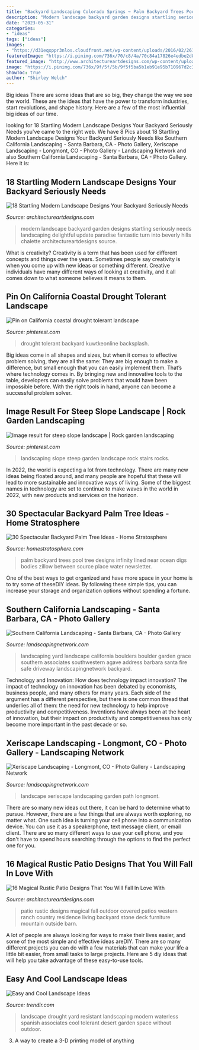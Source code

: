 ```yaml
---
title: "Backyard Landscaping Colorado Springs ~ Palm Backyard Trees Pool Tree Designs Infinity Lined Near Ocean Digs Bodies Zillow Between Source Place Water Newsletter"
description: "Modern landscape backyard garden designs startling seriously needs landscaping delightful update paradise fantastic turn into beverly hills chalette architectureartdesigns source"
date: "2023-05-31"
categories:
- "ideas"
tags: ["ideas"]
images:
- "https://d31eqxppr3nlos.cloudfront.net/wp-content/uploads/2016/02/26191857/1-Backyard-Palm-Trees-761x1024.jpg"
featuredImage: "https://i.pinimg.com/736x/70/c8/4a/70c84a17826e4edbe2d8dda394b9de56.jpg"
featured_image: "http://www.architectureartdesigns.com/wp-content/uploads/2016/10/16-Magical-Rustic-Patio-Designs-That-You-Will-Fall-In-Love-With-14-630x420.jpg"
image: "https://i.pinimg.com/736x/9f/5f/5b/9f5f5ba5b1eb91e95b710967d2c326f1.jpg"
ShowToc: true
author: "Shirley Welch"
---
```



Big ideas
There are some ideas that are so big, they change the way we see the world. These are the ideas that have the power to transform industries, start revolutions, and shape history. Here are a few of the most influential big ideas of our time.

	

		
looking for 18 Startling Modern Landscape Designs Your Backyard Seriously Needs you've came to the right web. We have 8 Pics about 18 Startling Modern Landscape Designs Your Backyard Seriously Needs like Southern California Landscaping - Santa Barbara, CA - Photo Gallery, Xeriscape Landscaping - Longmont, CO - Photo Gallery - Landscaping Network and also Southern California Landscaping - Santa Barbara, CA - Photo Gallery. Here it is:
		
    
## 18 Startling Modern Landscape Designs Your Backyard Seriously Needs

<img loading=lazy src="https://www.architectureartdesigns.com/wp-content/uploads/2018/01/18-Startling-Modern-Landscape-Designs-Your-Backyard-Seriously-Needs-13.jpg" onerror="this.onerror=null;this.src='https://tse2.mm.bing.net/th?id=OIP.5F5yhWBomWKbZS12e2yomAHaE8&amp;pid=15.1';" alt="18 Startling Modern Landscape Designs Your Backyard Seriously Needs">

_Source: architectureartdesigns.com_

>modern landscape backyard garden designs startling seriously needs landscaping delightful update paradise fantastic turn into beverly hills chalette architectureartdesigns source. 

	

What is creativity?
Creativity is a term that has been used for different concepts and things over the years. Sometimes people say creativity is when you come up with new ideas or something different. Creative individuals have many different ways of looking at creativity, and it all comes down to what someone believes it means to them.

    
## Pin On California Coastal Drought Tolerant Landscape

<img loading=lazy src="https://i.pinimg.com/736x/70/c8/4a/70c84a17826e4edbe2d8dda394b9de56.jpg" onerror="this.onerror=null;this.src='https://tse3.mm.bing.net/th?id=OIP.HPgusGPIiVpO29cz9xfXawHaE8&amp;pid=15.1';" alt="Pin on California coastal drought tolerant landscape">

_Source: pinterest.com_

>drought tolerant backyard kuwtkeonline backsplash. 

	

Big ideas come in all shapes and sizes, but when it comes to effective problem solving, they are all the same: They are big enough to make a difference, but small enough that you can easily implement them. That’s where technology comes in. By bringing new and innovative tools to the table, developers can easily solve problems that would have been impossible before. With the right tools in hand, anyone can become a successful problem solver.

    
## Image Result For Steep Slope Landscape | Rock Garden Landscaping

<img loading=lazy src="https://i.pinimg.com/736x/9f/5f/5b/9f5f5ba5b1eb91e95b710967d2c326f1.jpg" onerror="this.onerror=null;this.src='https://tse2.mm.bing.net/th?id=OIP.7lpSw8MIo2pu1bhZDKf7QQHaLJ&amp;pid=15.1';" alt="Image result for steep slope landscape | Rock garden landscaping">

_Source: pinterest.com_

>landscaping slope steep garden landscape rock stairs rocks. 

	

In 2022, the world is expecting a lot from technology. There are many new ideas being floated around, and many people are hopeful that these will lead to more sustainable and innovative ways of living. Some of the biggest names in technology are set to continue to make waves in the world in 2022, with new products and services on the horizon.

    
## 30 Spectacular Backyard Palm Tree Ideas - Home Stratosphere

<img loading=lazy src="https://d31eqxppr3nlos.cloudfront.net/wp-content/uploads/2016/02/26191857/1-Backyard-Palm-Trees-761x1024.jpg" onerror="this.onerror=null;this.src='https://tse4.mm.bing.net/th?id=OIP.rQf0l9MuHBcyiH-deFBvjgHaJ9&amp;pid=15.1';" alt="30 Spectacular Backyard Palm Tree Ideas - Home Stratosphere">

_Source: homestratosphere.com_

>palm backyard trees pool tree designs infinity lined near ocean digs bodies zillow between source place water newsletter. 

	

One of the best ways to get organized and have more space in your home is to try some of theseDIY ideas. By following these simple tips, you can increase your storage and organization options without spending a fortune.

    
## Southern California Landscaping - Santa Barbara, CA - Photo Gallery

<img loading=lazy src="https://images.landscapingnetwork.com/pictures/images/800x642Max/southern-california-landscaping_43/address-boulder-grace-design-associates_2936.jpg" onerror="this.onerror=null;this.src='https://tse4.mm.bing.net/th?id=OIP.biFyrb9_Gu6-2gLT1tBhQQHaE7&amp;pid=15.1';" alt="Southern California Landscaping - Santa Barbara, CA - Photo Gallery">

_Source: landscapingnetwork.com_

>landscaping yard landscape california boulders boulder garden grace southern associates southwestern agave address barbara santa fire safe driveway landscapingnetwork backyard. 

	

Technology and Innovation: How does technology impact innovation?
The impact of technology on innovation has been debated by economists, business people, and many others for many years. Each side of the argument has a different perspective, but there is one common thread that underlies all of them: the need for new technology to help improve productivity and competitiveness. Inventions have always been at the heart of innovation, but their impact on productivity and competitiveness has only become more important in the past decade or so.

    
## Xeriscape Landscaping - Longmont, CO - Photo Gallery - Landscaping Network

<img loading=lazy src="https://images.landscapingnetwork.com/pictures/images/800x642Max/xeriscape-landscaping_107/xeriscape-garden-path-j-s-landscape_8732.jpg" onerror="this.onerror=null;this.src='https://tse2.mm.bing.net/th?id=OIP.pODhNmFKAk28KzsTdPz2CwHaFj&amp;pid=15.1';" alt="Xeriscape Landscaping - Longmont, CO - Photo Gallery - Landscaping Network">

_Source: landscapingnetwork.com_

>landscape xeriscape landscaping garden path longmont. 

	

There are so many new ideas out there, it can be hard to determine what to pursue. However, there are a few things that are always worth exploring, no matter what. One such idea is turning your cell phone into a communication device. You can use it as a speakerphone, text message client, or email client. There are so many different ways to use your cell phone, and you don't have to spend hours searching through the options to find the perfect one for you.

    
## 16 Magical Rustic Patio Designs That You Will Fall In Love With

<img loading=lazy src="http://www.architectureartdesigns.com/wp-content/uploads/2016/10/16-Magical-Rustic-Patio-Designs-That-You-Will-Fall-In-Love-With-14-630x420.jpg" onerror="this.onerror=null;this.src='https://tse1.mm.bing.net/th?id=OIP.PLCivCZdVKDPUEldicmrHgHaE8&amp;pid=15.1';" alt="16 Magical Rustic Patio Designs That You Will Fall In Love With">

_Source: architectureartdesigns.com_

>patio rustic designs magical fall outdoor covered patios western ranch country residence living backyard stone deck furniture mountain outside barn. 

	

A lot of people are always looking for ways to make their lives easier, and some of the most simple and effective ideas areDIY. There are so many different projects you can do with a few materials that can make your life a little bit easier, from small tasks to large projects. Here are 5 diy ideas that will help you take advantage of these easy-to-use tools.

    
## Easy And Cool Landscape Ideas

<img loading=lazy src="http://cdn.trendir.com/wp-content/uploads/2016/08/Drought-resistant-frontyard-landscape-900x1031.jpg" onerror="this.onerror=null;this.src='https://tse2.mm.bing.net/th?id=OIP.HrhtcKSHTv0WYUp0rR3jmgHaIe&amp;pid=15.1';" alt="Easy and Cool Landscape Ideas">

_Source: trendir.com_

>landscape drought yard resistant landscaping modern waterless spanish associates cool tolerant desert garden space without outdoor. 

	

3. A way to create a 3-D printing model of anything 

